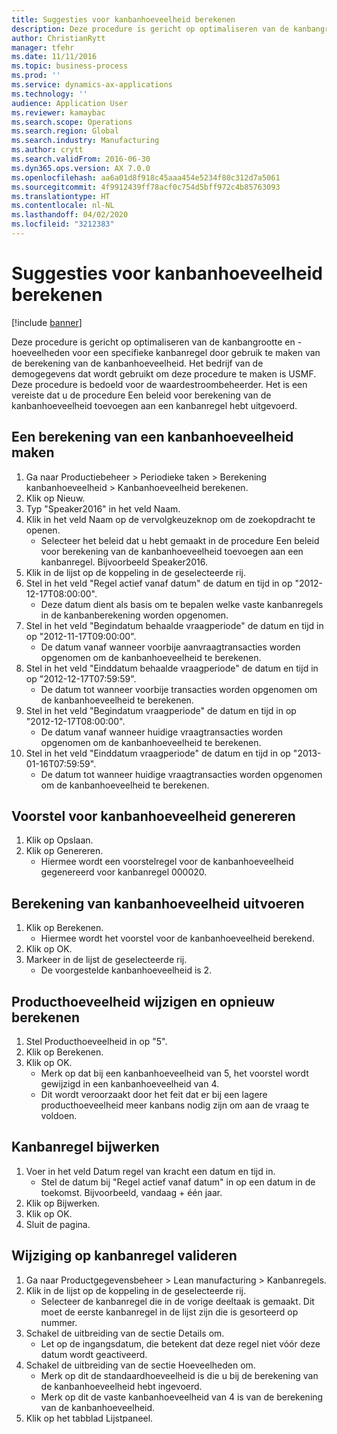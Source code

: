 ```yaml
---
title: Suggesties voor kanbanhoeveelheid berekenen
description: Deze procedure is gericht op optimaliseren van de kanbangrootte en -hoeveelheden voor een specifieke kanbanregel door gebruik te maken van de berekening van de kanbanhoeveelheid.
author: ChristianRytt
manager: tfehr
ms.date: 11/11/2016
ms.topic: business-process
ms.prod: ''
ms.service: dynamics-ax-applications
ms.technology: ''
audience: Application User
ms.reviewer: kamaybac
ms.search.scope: Operations
ms.search.region: Global
ms.search.industry: Manufacturing
ms.author: crytt
ms.search.validFrom: 2016-06-30
ms.dyn365.ops.version: AX 7.0.0
ms.openlocfilehash: aa6a01d8f918c45aaa454e5234f80c312d7a5061
ms.sourcegitcommit: 4f9912439ff78acf0c754d5bff972c4b85763093
ms.translationtype: HT
ms.contentlocale: nl-NL
ms.lasthandoff: 04/02/2020
ms.locfileid: "3212383"
---
```

# <a name="calculate-kanban-quantity-suggestions"></a>Suggesties voor kanbanhoeveelheid berekenen

[!include [banner](../../includes/banner.md)]

Deze procedure is gericht op optimaliseren van de kanbangrootte en -hoeveelheden voor een specifieke kanbanregel door gebruik te maken van de berekening van de kanbanhoeveelheid. Het bedrijf van de demogegevens dat wordt gebruikt om deze procedure te maken is USMF. Deze procedure is bedoeld voor de waardestroombeheerder. Het is een vereiste dat u de procedure Een beleid voor berekening van de kanbanhoeveelheid toevoegen aan een kanbanregel hebt uitgevoerd.


## <a name="create-a-kanban-quantity-calculation"></a>Een berekening van een kanbanhoeveelheid maken
1. Ga naar Productiebeheer > Periodieke taken > Berekening kanbanhoeveelheid > Kanbanhoeveelheid berekenen.
2. Klik op Nieuw.
3. Typ "Speaker2016" in het veld Naam.
4. Klik in het veld Naam op de vervolgkeuzeknop om de zoekopdracht te openen.
    * Selecteer het beleid dat u hebt gemaakt in de procedure Een beleid voor berekening van de kanbanhoeveelheid toevoegen aan een kanbanregel. Bijvoorbeeld Speaker2016.  
5. Klik in de lijst op de koppeling in de geselecteerde rij.
6. Stel in het veld "Regel actief vanaf datum" de datum en tijd in op "2012-12-17T08:00:00".
    * Deze datum dient als basis om te bepalen welke vaste kanbanregels in de kanbanberekening worden opgenomen.  
7. Stel in het veld "Begindatum behaalde vraagperiode" de datum en tijd in op "2012-11-17T09:00:00".
    * De datum vanaf wanneer voorbije aanvraagtransacties worden opgenomen om de kanbanhoeveelheid te berekenen.  
8. Stel in het veld "Einddatum behaalde vraagperiode" de datum en tijd in op "2012-12-17T07:59:59".
    * De datum tot wanneer voorbije transacties worden opgenomen om de kanbanhoeveelheid te berekenen.  
9. Stel in het veld "Begindatum vraagperiode" de datum en tijd in op "2012-12-17T08:00:00".
    * De datum vanaf wanneer huidige vraagtransacties worden opgenomen om de kanbanhoeveelheid te berekenen.  
10. Stel in het veld "Einddatum vraagperiode" de datum en tijd in op "2013-01-16T07:59:59".
    * De datum tot wanneer huidige vraagtransacties worden opgenomen om de kanbanhoeveelheid te berekenen.  

## <a name="generate-kanban-quantity-proposal"></a>Voorstel voor kanbanhoeveelheid genereren
1. Klik op Opslaan.
2. Klik op Genereren.
    * Hiermee wordt een voorstelregel voor de kanbanhoeveelheid gegenereerd voor kanbanregel 000020.  

## <a name="run-kanban-quantity-calculation"></a>Berekening van kanbanhoeveelheid uitvoeren
1. Klik op Berekenen.
    * Hiermee wordt het voorstel voor de kanbanhoeveelheid berekend.  
2. Klik op OK.
3. Markeer in de lijst de geselecteerde rij.
    * De voorgestelde kanbanhoeveelheid is 2.  

## <a name="change-product-quantity-and-calculate-again"></a>Producthoeveelheid wijzigen en opnieuw berekenen
1. Stel Producthoeveelheid in op "5".
2. Klik op Berekenen.
3. Klik op OK.
    * Merk op dat bij een kanbanhoeveelheid van 5, het voorstel wordt gewijzigd in een kanbanhoeveelheid van 4.  
    * Dit wordt veroorzaakt door het feit dat er bij een lagere producthoeveelheid meer kanbans nodig zijn om aan de vraag te voldoen.  

## <a name="update-kanban-rule"></a>Kanbanregel bijwerken
1. Voer in het veld Datum regel van kracht een datum en tijd in.
    * Stel de datum bij "Regel actief vanaf datum" in op een datum in de toekomst. Bijvoorbeeld, vandaag + één jaar.  
2. Klik op Bijwerken.
3. Klik op OK.
4. Sluit de pagina.

## <a name="validate-change-on-kanban-rule"></a>Wijziging op kanbanregel valideren
1. Ga naar Productgegevensbeheer > Lean manufacturing > Kanbanregels.
2. Klik in de lijst op de koppeling in de geselecteerde rij.
    * Selecteer de kanbanregel die in de vorige deeltaak is gemaakt. Dit moet de eerste kanbanregel in de lijst zijn die is gesorteerd op nummer.  
3. Schakel de uitbreiding van de sectie Details om.
    * Let op de ingangsdatum, die betekent dat deze regel niet vóór deze datum wordt geactiveerd.  
4. Schakel de uitbreiding van de sectie Hoeveelheden om.
    * Merk op dit de standaardhoeveelheid is die u bij de berekening van de kanbanhoeveelheid hebt ingevoerd.  
    * Merk op dit de vaste kanbanhoeveelheid van 4 is van de berekening van de kanbanhoeveelheid.  
5. Klik op het tabblad Lijstpaneel.

